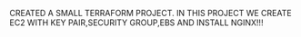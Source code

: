 CREATED A SMALL TERRAFORM PROJECT. IN THIS PROJECT WE CREATE EC2 WITH KEY PAIR,SECURITY GROUP,EBS AND INSTALL NGINX!!!
